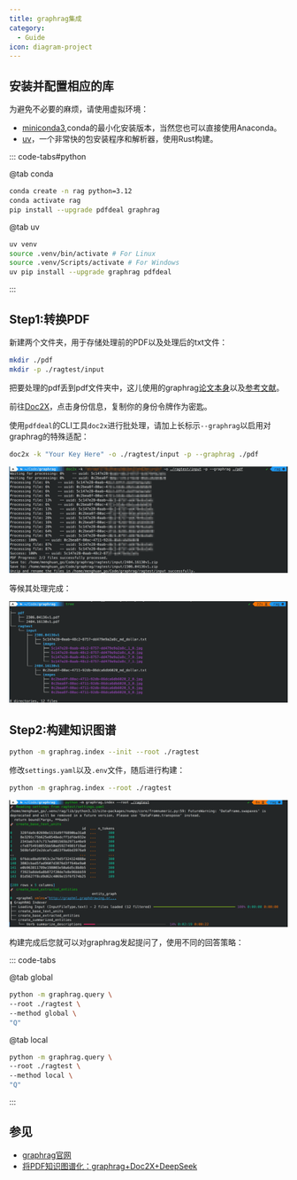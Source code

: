 ```yaml
---
title: graphrag集成
category:
  - Guide
icon: diagram-project
---
```


## 安装并配置相应的库

为避免不必要的麻烦，请使用虚拟环境：
- [miniconda3](https://docs.anaconda.com/miniconda/),conda的最小化安装版本，当然您也可以直接使用Anaconda。
- [uv](https://github.com/astral-sh/uv)，一个非常快的包安装程序和解析器，使用Rust构建。

::: code-tabs#python

@tab conda

```bash
conda create -n rag python=3.12
conda activate rag
pip install --upgrade pdfdeal graphrag
```

@tab uv

```bash
uv venv
source .venv/bin/activate # For Linux
source .venv/Scripts/activate # For Windows
uv pip install --upgrade graphrag pdfdeal
```

:::

## Step1:转换PDF

新建两个文件夹，用于存储处理前的PDF以及处理后的txt文件：

```bash
mkdir ./pdf
mkdir -p ./ragtest/input
```

把要处理的pdf丢到pdf文件夹中，这儿使用的graphrag[论文本身](https://arxiv.org/pdf/2404.16130)以及[参考文献](https://arxiv.org/pdf/2306.04136)。

前往[Doc2X](https://doc2x.noedgeai.com/)，点击身份信息，复制你的身份令牌作为密匙。

使用`pdfdeal`的CLI工具`doc2x`进行批处理，请加上长标示`--graphrag`以启用对graphrag的特殊适配：

```bash
doc2x -k "Your Key Here" -o ./ragtest/input -p --graphrag ./pdf
```

![](../../images/demo/graphrag/doc2x.png)

等候其处理完成：

![](../../images/demo/graphrag/tree.png)

## Step2:构建知识图谱

```bash
python -m graphrag.index --init --root ./ragtest
```

修改`settings.yaml`以及`.env`文件，随后进行构建：

```bash
python -m graphrag.index --root ./ragtest
```

![](../../images/demo/graphrag/build.png)

构建完成后您就可以对graphrag发起提问了，使用不同的回答策略：

::: code-tabs

@tab global

```bash
python -m graphrag.query \
--root ./ragtest \
--method global \
"Q"
```

@tab local

```bash
python -m graphrag.query \
--root ./ragtest \
--method local \
"Q"
```

:::

## 参见

- [graphrag官网](https://microsoft.github.io/graphrag/)
- [将PDF知识图谱化：graphrag+Doc2X+DeepSeek](https://blog.menghuan1918.com/posts/graphrag_doc2x_deepseek.html)